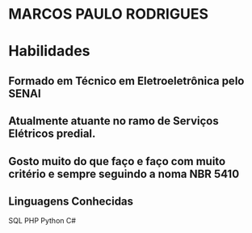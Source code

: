 # MARCOS PAULO RODRIGUES

# Habilidades 


## Formado em Técnico em Eletroeletrônica pelo SENAI
## Atualmente atuante no ramo de Serviços Elétricos predial.
## Gosto muito do que faço e faço com muito critério e sempre seguindo a noma NBR 5410

## Linguagens Conhecidas
SQL
PHP
Python
C#

